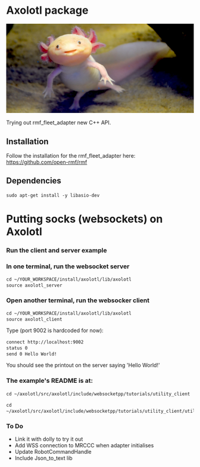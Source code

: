# Axolotl package
![Cute Photo](resources/axolotl.jpg)

Trying out rmf_fleet_adapter new C++ API.

## Installation
Follow the installation for the rmf_fleet_adapter here:
https://github.com/open-rmf/rmf
## Dependencies
```
sudo apt-get install -y libasio-dev
```
# Putting socks (websockets) on Axolotl
### Run the client and server example

### In one terminal, run the websocket server
```
cd ~/YOUR_WORKSPACE/install/axolotl/lib/axolotl
source axolotl_server
```
### Open another terminal, run the websocker client
```
cd ~/YOUR_WORKSPACE/install/axolotl/lib/axolotl
source axolotl_client
```
Type (port 9002 is hardcoded for now):
```
connect http://localhost:9002
status 0
send 0 Hello World!
```
You should see the printout on the server saying 'Hello World!'
### The example's README is at:
```
cd ~/axolotl/src/axolotl/include/websocketpp/tutorials/utility_client 
```
```
cd ~/axolotl/src/axolotl/include/websocketpp/tutorials/utility_client/utility_server
```   
### To Do
- Link it with dolly to try it out
- Add WSS connection to MRCCC when adapter initialises
- Update RobotCommandHandle
- Include Json_to_text lib